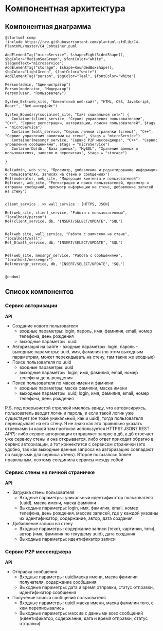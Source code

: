# Компонентная архитектура
<!-- Состав и взаимосвязи компонентов системы между собой и внешними системами с указанием протоколов, ключевых технологий, используемых для реализации компонентов.
Диаграмма контейнеров C4 и текстовое описание. 
-->
## Компонентная диаграмма

```plantuml
@startuml comp
!include https://raw.githubusercontent.com/plantuml-stdlib/C4-PlantUML/master/C4_Container.puml

AddElementTag("microService", $shape=EightSidedShape(), $bgColor="MediumSeaGreen", $fontColor="white", $legendText="microservice")
AddElementTag("storage", $shape=RoundedBoxShape(), $bgColor="LightGreen", $fontColor="white")
AddElementTag("person", $bgColor="Teal", $fontColor="white")

Person(admin, "Администратор")
Person(moderator, "Модератор")
Person(user, "Пользователь")

System_Ext(web_site, "Клиентский веб-сайт", "HTML, CSS, JavaScript, React", "Веб-интерфейс")

System_Boundary(socialnet_site, "Сайт социальной сети") {
   Container(client_service, "Сервис управления пользователями", "C++", "Сервис регистрации, авторизации, поиска пользователей", $tags = "microService")    
   Container(wall_service, "Сервис личной странички (стены)", "C++", "Сервис управления записями на стене", $tags = "microService") 
   Container(messngr_service, "Сервис Р2Р мессенджера", "C++", "Сервис управления сообщениями", $tags = "microService")   
   ContainerDb(db, "База данных", "MySQL", "Хранение данных о пользователях, записях и переписках", $tags = "storage")
   
}

Rel(admin, web_site, "Просмотр, добавление и редактирование информации о пользователях, записях на стене и сообщениях")
Rel(moderator, web_site, "Модерация контента и пользователей")
Rel(user, web_site, "Регистрация и поиск пользователей, просмотр и отправка сообщений, просмотр информации на стене, добавление записей на стену")


client_service ..>> wall_service : [HTTPS, JSON]

Rel(web_site, client_service, "Работа с пользователями", "localhost/person")
Rel(client_service, db, "INSERT/SELECT/UPDATE", "SQL")


Rel(web_site, wall_service, "Работа с записями на стене", "localhost/wall")
Rel_D(wall_service, db, "INSERT/SELECT/UPDATE", "SQL")


Rel(web_site, messngr_service, "Работа с сообщениями", "localhost/messenger")
Rel(messngr_service, db, "INSERT/SELECT/UPDATE", "SQL")


@enduml
```
## Список компонентов  

### Сервис авторизации
**API**:
-	Создание нового пользователя
      - входные параметры: login, пароль, имя, фамилия, email, номер телефона, день рождения
      - выходные параметры: uuid
- Авторизация на сайте
      - входные параметры:  login, пароль
      - выходные параметры: uuid, имя, фамилия (по этим выходным параметрам, может перекидывать на стену, там такие же входные)
-	Поиск пользователя по uuid
     - входные параметры:  uuid
     - выходные параметры: login, имя, фамилия, email, номер телефона день рождения
-	Поиск пользователя по маске имени и фамилии
     - входные параметры: маска фамилии, маска имени
     - выходные параметры: uuid, login, имя, фамилия, email, номер телефона, день рождения

P.S. под прерывистой стрелкой имелось ввиду, что авторизируясь, пользователь вводит логин и пароль, и если такой логин уже существует (он тоже уникальный, как и uuid), тогда пользователя перекидывает на его стену. Я не знаю как это правильно указать стрелками (и какой там протокол используется HTTPS? JSON? REST API?): либо сервис авторизации отправляет запрос в дб, а дб отвечает уже сервису стены и она открывается, либо ответ приходит обратно в сервис авторизации, а тот коннектится с сервисом странички (это удобно, так как выходные данные запроса на авторизацию совпадают со входными для сервиса стены). Второе показалось более правильным, поэтому соединила сервисы между собой. 

### Сервис стены на личной страничке
**API**:
- Загрузка стены пользователя
  - Входные параметры: уникальный идентификатор пользователя (uuid), маска имени, маска фамилии
  - Выходыне параметры: login, имя, фамилия, email, номер телефона, день рождения, массив записей, где у каждой указаны их идентификатор, содержание, автор, дата создания
- Добавление записи на стену
  - Входные параметры: содержание записи (текст, картинки, тэги), автор (имя, фамилия по текущему uuid), дата создания
  - Выходные параметры: идентификатор записи


### Сервис Р2Р мессенджера
**API**:
- Отправка сообщения
  - Входные параметры: uuid/маска имени, маска фамилии получателя, содержание сообщения
  - Выходные параметры: дата и время отправки, статус отправки, идентификатор сообщения
- Получение списка сообщений пользователя
  - Входные параметры: uuid/ маска имени, маска фамилии того, с кем переписывались
  - Выходные параметры: массив с данными всех сообщений (идентификатор, содержание, дата и время отправки, статус отправки)
